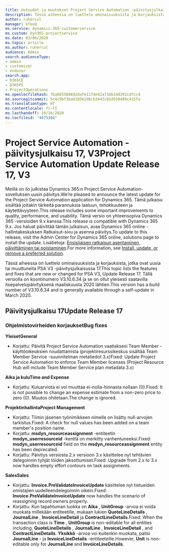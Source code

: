 ```yaml
---
title: Uutuudet ja muutokset Project Service Automation -päivitysjulkaisussa 17, V3
description: Tässä aiheessa on luettelo ominaisuuksista ja korjauksista, jotka ovat käytettävissä Project Service Automation -päivitysjulkaisussa 17, V3.
author: ruhercul
manager: kfend
ms.service: dynamics-365-customerservice
ms.custom: dyn365-projectservice
ms.date: 03/06/2020
ms.topic: article
ms.author: ruhercul
audience: Admin
search.audienceType:
- admin
- customizer
- enduser
search.app:
- D365CE
- D365PS
- ProjectOperations
ms.openlocfilehash: 7ba685568692dafe117de42a71bb14d391cd7cc4
ms.sourcegitcommit: 5c4c9bf3ba018562d6cb3443c01d550489c415fa
ms.translationtype: HT
ms.contentlocale: fi-FI
ms.lasthandoff: 10/16/2020
ms.locfileid: "4075304"
---
```

# <a name="project-service-automation-update-release-17-v3"></a><span data-ttu-id="a4bce-103">Project Service Automation -päivitysjulkaisu 17, V3</span><span class="sxs-lookup"><span data-stu-id="a4bce-103">Project Service Automation Update Release 17, V3</span></span>

<span data-ttu-id="a4bce-104">Meillä on ilo julkistaa Dynamics 365:n Project Service Automation-sovelluksen uusin päivitys.</span><span class="sxs-lookup"><span data-stu-id="a4bce-104">We’re pleased to announce the latest update for the Project Service Automation application for Dynamics 365.</span></span> <span data-ttu-id="a4bce-105">Tämä julkaisu sisältää joitakin tärkeitä parannuksia laatuun, tehokkuuteen ja käytettävyyteen.</span><span class="sxs-lookup"><span data-stu-id="a4bce-105">This release includes some important improvements to quality, performance, and usability.</span></span>  <span data-ttu-id="a4bce-106">Tämä versio on yhteensopiva Dynamics 365 -versioiden 9.x kanssa.</span><span class="sxs-lookup"><span data-stu-id="a4bce-106">This release is compatible with Dynamics 365 9.x.</span></span> <span data-ttu-id="a4bce-107">Jos haluat päivittää tämän julkaisun, avaa Dynamics 365 online -hallintakeskuksen Ratkaisut-sivu ja asenna päivitys.</span><span class="sxs-lookup"><span data-stu-id="a4bce-107">To update to this release, visit the Admin Center for Dynamics 365 online, solutions page to install the update.</span></span> <span data-ttu-id="a4bce-108">Lisätietoja: [Ensisijaisen ratkaisun asentaminen, päivittäminen tai poistaminen](https://docs.microsoft.com/power-platform/admin/install-remove-preferred-solution).</span><span class="sxs-lookup"><span data-stu-id="a4bce-108">For more information, see [Install, update, or remove a preferred solution](https://docs.microsoft.com/power-platform/admin/install-remove-preferred-solution).</span></span>

<span data-ttu-id="a4bce-109">Tässä aiheessa on luettelo ominaisuuksista ja korjauksista, jotka ovat uusia tai muuttuneita PSA V3 -päivitysjulkaisussa 17.</span><span class="sxs-lookup"><span data-stu-id="a4bce-109">This topic lists the features and fixes that are new or changed for PSA V3, Update Release 17.</span></span> <span data-ttu-id="a4bce-110">Tällä versiolla on koontinumero V3.10.6.34 ja se on ollut yleisesti saatavilla itsepalvelupäivityksenä maaliskuusta 2020 lähtien.</span><span class="sxs-lookup"><span data-stu-id="a4bce-110">This version has a build number of V3.10.6.34 and is generally available through a self-update in March 2020.</span></span>


## <a name="update-release-17"></a><span data-ttu-id="a4bce-111">Päivitysjulkaisu 17</span><span class="sxs-lookup"><span data-stu-id="a4bce-111">Update Release 17</span></span>

### <a name="bug-fixes"></a><span data-ttu-id="a4bce-112">Ohjelmistovirheiden korjaukset</span><span class="sxs-lookup"><span data-stu-id="a4bce-112">Bug fixes</span></span>

<span data-ttu-id="a4bce-113">**Yleiset**</span><span class="sxs-lookup"><span data-stu-id="a4bce-113">**General**</span></span>

- <span data-ttu-id="a4bce-114">Korjattu: Päivitä Project Service Automation vaatiaksesi Team Member -käyttöoikeuksien noudattamista (projektiresurssikeskus sisältää Team Member Service -suunnitelman metatiedot 3.x)</span><span class="sxs-lookup"><span data-stu-id="a4bce-114">Fixed: Update Project Service Automation to enforce Team Member licenses (Project Resource Hub will include Team Member Service plan metadata 3.x)</span></span>
 
<span data-ttu-id="a4bce-115">**Aika ja kulu**</span><span class="sxs-lookup"><span data-stu-id="a4bce-115">**Time and Expense**</span></span>

- <span data-ttu-id="a4bce-116">Korjattu: Kuluarviota ei voi muuttaa ei-nolla-hinnasta nollaan (0).</span><span class="sxs-lookup"><span data-stu-id="a4bce-116">Fixed: It is not possible to change an expense estimate from a non-zero price to zero (0).</span></span> <span data-ttu-id="a4bce-117">Muutos ohitetaan.</span><span class="sxs-lookup"><span data-stu-id="a4bce-117">The change is ignored.</span></span>

<span data-ttu-id="a4bce-118">**Projektinhallinta**</span><span class="sxs-lookup"><span data-stu-id="a4bce-118">**Project Management**</span></span>

- <span data-ttu-id="a4bce-119">Korjattu: Tiimin jäsenen työnimikkeen nimelle on lisätty null-arvojen tarkistus.</span><span class="sxs-lookup"><span data-stu-id="a4bce-119">Fixed: A check for null values has been added on a team member's position name.</span></span>
- <span data-ttu-id="a4bce-120">Korjattu: **msdyn_resourceassignment** -entiteetin **msdyn_userresourceid** -kenttä on merkitty vanhentuneeksi.</span><span class="sxs-lookup"><span data-stu-id="a4bce-120">Fixed: **msdyn_userresourceid** field on the **msdyn_resourceassignment** entity has been deprecated.</span></span>
- <span data-ttu-id="a4bce-121">Korjattu: Päivitys versiosta 2.x versioon 3.x käsittelee nyt tehtävien delegoinnin tyhjät töiden jaksottumiset.</span><span class="sxs-lookup"><span data-stu-id="a4bce-121">Fixed: Upgrade from 2.x to 3.x now handles empty effort contours on task assignments.</span></span>

<span data-ttu-id="a4bce-122">**Sales**</span><span class="sxs-lookup"><span data-stu-id="a4bce-122">**Sales**</span></span>

- <span data-ttu-id="a4bce-123">Korjattu: **Invoice.PreValidateInvoiceUpdate** käsittelee nyt tietueiden omistajien uudelleendelegoinnin oikein.</span><span class="sxs-lookup"><span data-stu-id="a4bce-123">Fixed: **Invoice.PreValidateInvoiceUpdate** now handles the scenario of reassigning record owners properly.</span></span>
- <span data-ttu-id="a4bce-124">Korjattu: Kun tapahtuman luokka on **Aika** , **UnitGroup** -arvoa ei voida muokata millekään entiteetille, mukaan lukien **QuoteLineDetails** , **JournalLine** , **InvoiceLineDetail** ja **ContractLineDetails**.</span><span class="sxs-lookup"><span data-stu-id="a4bce-124">Fixed: When the transaction class is **Time** , **UnitGroup** is non-editable for all entities including, **QuoteLineDetails** , **JournalLine** , **InvoiceLineDetail** , and **ContractLineDetails**.</span></span> <span data-ttu-id="a4bce-125">**Yksikkö** -arvoa voi kuitenkin muokata, paitsi **JournalLine** - ja **InvoiceLineDetails** -entiteeteille.</span><span class="sxs-lookup"><span data-stu-id="a4bce-125">However, **Unit** is non-editable only for **JournalLine** and **InvoiceLineDetails**.</span></span>


